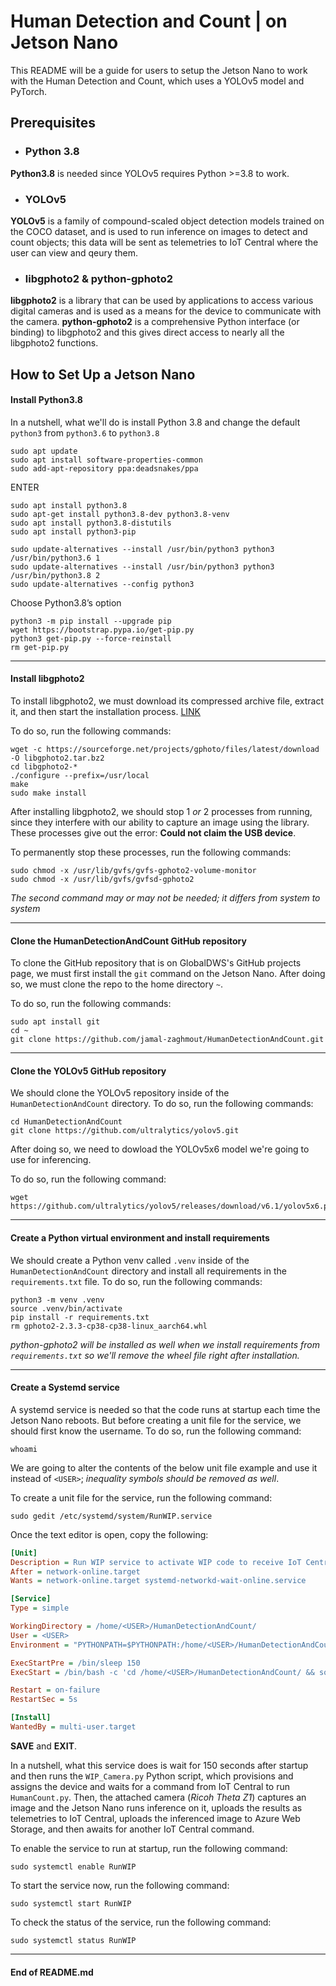 # Human Detection and Count | on Jetson Nano

This README will be a guide for users to setup the Jetson Nano to work with the Human Detection and Count, which uses a
YOLOv5 model and PyTorch.

## Prerequisites

- ### Python 3.8

**Python3.8** is needed since YOLOv5 requires Python >=3.8 to work.

- ### YOLOv5

**YOLOv5** is a family of compound-scaled object detection models trained on the COCO dataset, and is used to run
inference on images to detect and count objects; this data will be sent as telemetries to IoT Central where the user can
view and qeury them.

- ### libgphoto2 & python-gphoto2

**libgphoto2** is a library that can be used by applications to access various digital cameras and is used as a means
for the device to communicate with the camera.
**python-gphoto2** is a comprehensive Python interface (or binding) to libgphoto2 and this gives direct access to nearly
all the libgphoto2 functions.

## How to Set Up a Jetson Nano

#### Install Python3.8

In a nutshell, what we'll do is install Python 3.8 and change the default `python3` from `python3.6` to `python3.8`

```shell
sudo apt update
sudo apt install software-properties-common
sudo add-apt-repository ppa:deadsnakes/ppa
```

 ENTER

```shell
sudo apt install python3.8
sudo apt-get install python3.8-dev python3.8-venv
sudo apt install python3.8-distutils
sudo apt install python3-pip

sudo update-alternatives --install /usr/bin/python3 python3 /usr/bin/python3.6 1
sudo update-alternatives --install /usr/bin/python3 python3 /usr/bin/python3.8 2
sudo update-alternatives --config python3
```

 Choose Python3.8’s option

```shell
python3 -m pip install --upgrade pip
wget https://bootstrap.pypa.io/get-pip.py
python3 get-pip.py --force-reinstall
rm get-pip.py
```

-----

#### Install libgphoto2

To install libgphoto2, we must download its compressed archive file, extract it, and then start the installation
process. [LINK](https://github.com/gphoto/libgphoto2/blob/master/INSTALL)

To do so, run the following commands:

```shell
wget -c https://sourceforge.net/projects/gphoto/files/latest/download -O libgphoto2.tar.bz2
cd libgphoto2-*
./configure --prefix=/usr/local
make
sudo make install
```

After installing libgphoto2, we should stop 1 *or* 2 processes from running, since they interfere with our ability to
capture an image using the library. These processes give out the error: **Could not claim the USB device**.

To permanently stop these processes, run the following commands:

```shell
sudo chmod -x /usr/lib/gvfs/gvfs-gphoto2-volume-monitor
sudo chmod -x /usr/lib/gvfs/gvfsd-gphoto2
```

*The second command may or may not be needed; it differs from system to system*



-----

#### Clone the HumanDetectionAndCount GitHub repository

To clone the GitHub repository that is on GlobalDWS's GitHub projects page, we must first install the `git` command on
the Jetson Nano. After doing so, we must clone the repo to the home directory `~`.

To do so, run the following commands:

```shell
sudo apt install git
cd ~
git clone https://github.com/jamal-zaghmout/HumanDetectionAndCount.git
```

-----

#### Clone the YOLOv5 GitHub repository

We should clone the YOLOv5 repository inside of the `HumanDetectionAndCount` directory. To do so, run the following
commands:

```shell
cd HumanDetectionAndCount
git clone https://github.com/ultralytics/yolov5.git
```

After doing so, we need to dowload the YOLOv5x6 model we're going to use for inferencing.

To do so, run the following command:

```shell
wget https://github.com/ultralytics/yolov5/releases/download/v6.1/yolov5x6.pt
```

-----

#### Create a Python virtual environment and install requirements

We should create a Python venv called `.venv` inside of the `HumanDetectionAndCount` directory and install all
requirements in the `requirements.txt` file. To do so, run the following commands:

```shell
python3 -m venv .venv
source .venv/bin/activate
pip install -r requirements.txt
rm gphoto2-2.3.3-cp38-cp38-linux_aarch64.whl
```

*python-gphoto2 will be installed as well when we install requirements from `requirements.txt` so we'll remove the wheel
file right after installation.*



-----

#### Create a Systemd service

A systemd service is needed so that the code runs at startup each time the Jetson Nano reboots. But before creating a
unit file for the service, we should first know the username. To do so, run the following command:

```shell
whoami
```

We are going to alter the contents of the below unit file example and use it instead of `<USER>`; *inequality symbols
should be removed as well*.

To create a unit file for the service, run the following command:

```shell
sudo gedit /etc/systemd/system/RunWIP.service
```

Once the text editor is open, copy the following:

```ini
[Unit]
Description = Run WIP service to activate WIP code to receive IoT Central commands to take pictures and run inference and upload results as telemetries to IoT Central and upload the inferenced image to Azure Web Storage.
After = network-online.target
Wants = network-online.target systemd-networkd-wait-online.service

[Service]
Type = simple

WorkingDirectory = /home/<USER>/HumanDetectionAndCount/
User = <USER>
Environment = "PYTHONPATH=$PYTHONPATH:/home/<USER>/HumanDetectionAndCount/.venv/lib/python3.8/site-packages/"

ExecStartPre = /bin/sleep 150
ExecStart = /bin/bash -c 'cd /home/<USER>/HumanDetectionAndCount/ && source .venv/bin/activate && python3 WIP_Camera.py'

Restart = on-failure
RestartSec = 5s

[Install]
WantedBy = multi-user.target
```

**SAVE** and **EXIT**.

In a nutshell, what this service does is wait for 150 seconds after startup and then runs the `WIP_Camera.py` Python
script, which provisions and assigns the device and waits for a command from IoT Central to run `HumanCount.py`. Then,
the attached camera (*Ricoh Theta Z1*) captures an image and the Jetson Nano runs inference on it, uploads the results
as telemetries to IoT Central, uploads the inferenced image to Azure Web Storage, and then awaits for another IoT
Central command.

To enable the service to run at startup, run the following command:

```shell
sudo systemctl enable RunWIP
```

To start the service now, run the following command:

```shell
sudo systemctl start RunWIP
```

To check the status of the service, run the following command:

```shell
sudo systemctl status RunWIP
```



-----

#### End of README.md
